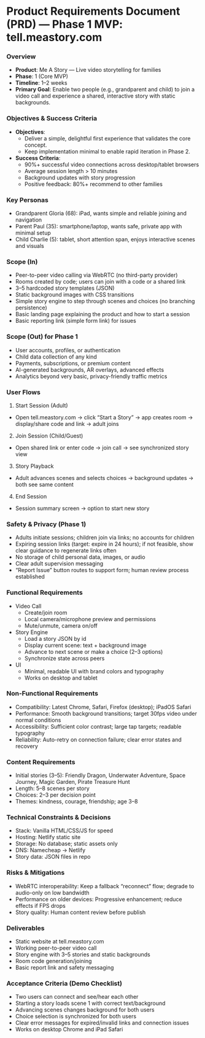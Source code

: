 # Product Requirements Document (PRD) — Phase 1 MVP: tell.meastory.com

### Overview
- **Product**: Me A Story — Live video storytelling for families
- **Phase**: 1 (Core MVP)
- **Timeline**: 1–2 weeks
- **Primary Goal**: Enable two people (e.g., grandparent and child) to join a video call and experience a shared, interactive story with static backgrounds.

### Objectives & Success Criteria
- **Objectives**:
  - Deliver a simple, delightful first experience that validates the core concept.
  - Keep implementation minimal to enable rapid iteration in Phase 2.
- **Success Criteria**:
  - 90%+ successful video connections across desktop/tablet browsers
  - Average session length > 10 minutes
  - Background updates with story progression
  - Positive feedback: 80%+ recommend to other families

### Key Personas
- Grandparent Gloria (68): iPad, wants simple and reliable joining and navigation
- Parent Paul (35): smartphone/laptop, wants safe, private app with minimal setup
- Child Charlie (5): tablet, short attention span, enjoys interactive scenes and visuals

### Scope (In)
- Peer-to-peer video calling via WebRTC (no third-party provider)
- Rooms created by code; users can join with a code or a shared link
- 3–5 hardcoded story templates (JSON)
- Static background images with CSS transitions
- Simple story engine to step through scenes and choices (no branching persistence)
- Basic landing page explaining the product and how to start a session
- Basic reporting link (simple form link) for issues

### Scope (Out) for Phase 1
- User accounts, profiles, or authentication
- Child data collection of any kind
- Payments, subscriptions, or premium content
- AI-generated backgrounds, AR overlays, advanced effects
- Analytics beyond very basic, privacy-friendly traffic metrics

### User Flows
1) Start Session (Adult)
- Open tell.meastory.com → click “Start a Story” → app creates room → display/share code and link → adult joins
2) Join Session (Child/Guest)
- Open shared link or enter code → join call → see synchronized story view
3) Story Playback
- Adult advances scenes and selects choices → background updates → both see same content
4) End Session
- Session summary screen → option to start new story

### Safety & Privacy (Phase 1)
- Adults initiate sessions; children join via links; no accounts for children
- Expiring session links (target: expire in 24 hours); if not feasible, show clear guidance to regenerate links often
- No storage of child personal data, images, or audio
- Clear adult supervision messaging
- “Report Issue” button routes to support form; human review process established

### Functional Requirements
- Video Call
  - Create/join room
  - Local camera/microphone preview and permissions
  - Mute/unmute, camera on/off
- Story Engine
  - Load a story JSON by id
  - Display current scene: text + background image
  - Advance to next scene or make a choice (2–3 options)
  - Synchronize state across peers
- UI
  - Minimal, readable UI with brand colors and typography
  - Works on desktop and tablet

### Non-Functional Requirements
- Compatibility: Latest Chrome, Safari, Firefox (desktop); iPadOS Safari
- Performance: Smooth background transitions; target 30fps video under normal conditions
- Accessibility: Sufficient color contrast; large tap targets; readable typography
- Reliability: Auto-retry on connection failure; clear error states and recovery

### Content Requirements
- Initial stories (3–5): Friendly Dragon, Underwater Adventure, Space Journey, Magic Garden, Pirate Treasure Hunt
- Length: 5–8 scenes per story
- Choices: 2–3 per decision point
- Themes: kindness, courage, friendship; age 3–8

### Technical Constraints & Decisions
- Stack: Vanilla HTML/CSS/JS for speed
- Hosting: Netlify static site
- Storage: No database; static assets only
- DNS: Namecheap → Netlify
- Story data: JSON files in repo

### Risks & Mitigations
- WebRTC interoperability: Keep a fallback “reconnect” flow; degrade to audio-only on low bandwidth
- Performance on older devices: Progressive enhancement; reduce effects if FPS drops
- Story quality: Human content review before publish

### Deliverables
- Static website at tell.meastory.com
- Working peer-to-peer video call
- Story engine with 3–5 stories and static backgrounds
- Room code generation/joining
- Basic report link and safety messaging

### Acceptance Criteria (Demo Checklist)
- Two users can connect and see/hear each other
- Starting a story loads scene 1 with correct text/background
- Advancing scenes changes background for both users
- Choice selection is synchronized for both users
- Clear error messages for expired/invalid links and connection issues
- Works on desktop Chrome and iPad Safari 